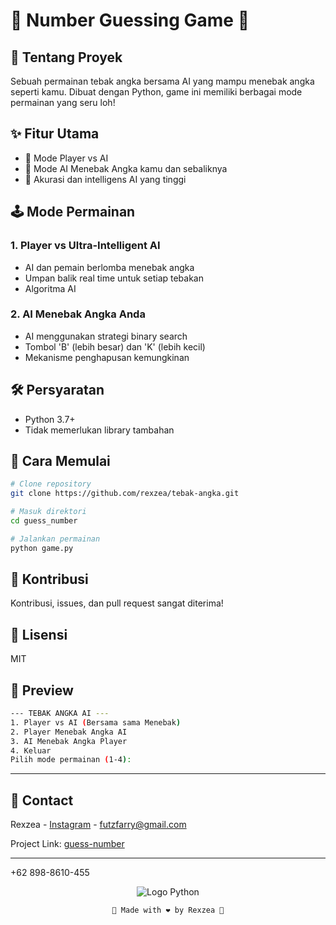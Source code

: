 # 🎲 Number Guessing Game 🧠

## 🌟 Tentang Proyek
Sebuah permainan tebak angka bersama AI yang mampu menebak angka seperti kamu. Dibuat dengan Python, game ini memiliki berbagai mode permainan yang seru loh!

## ✨ Fitur Utama
- 🤖 Mode Player vs AI
- 🧩 Mode AI Menebak Angka kamu dan sebaliknya
- 🎯 Akurasi dan intelligens AI yang tinggi

## 🕹️ Mode Permainan
### 1. Player vs Ultra-Intelligent AI
- AI dan pemain berlomba menebak angka
- Umpan balik real time untuk setiap tebakan
- Algoritma AI 

### 2. AI Menebak Angka Anda
- AI menggunakan strategi binary search
- Tombol 'B' (lebih besar) dan 'K' (lebih kecil)
- Mekanisme penghapusan kemungkinan

## 🛠️ Persyaratan
- Python 3.7+
- Tidak memerlukan library tambahan

## 🚀 Cara Memulai
```bash
# Clone repository
git clone https://github.com/rexzea/tebak-angka.git

# Masuk direktori
cd guess_number

# Jalankan permainan
python game.py
```

## 🤝 Kontribusi
Kontribusi, issues, dan pull request sangat diterima!

## 📜 Lisensi
MIT

## 🌈 Preview
```bash
--- TEBAK ANGKA AI ---
1. Player vs AI (Bersama sama Menebak)
2. Player Menebak Angka AI
3. AI Menebak Angka Player
4. Keluar
Pilih mode permainan (1-4):
```

---
## 📧 Contact

Rexzea - [Instagram](https://www.instagram.com/alzennora/profilecard/?igsh=Ym8wZHFjcWRxaWhx) - futzfarry@gmail.com



Project Link: [guess-number](https://github.com/rexzea/self-driving-car)

---
+62 898-8610-455

<div align="center">


![Logo Python](https://upload.wikimedia.org/wikipedia/commons/c/c3/Python-logo-notext.svg)
```
🌟 Made with ❤️ by Rexzea 🌟
```

</div>

